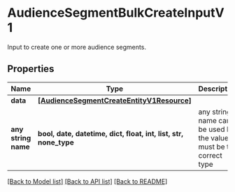 # AudienceSegmentBulkCreateInputV1

Input to create one or more audience segments.

## Properties
Name | Type | Description | Notes
------------ | ------------- | ------------- | -------------
**data** | [**[AudienceSegmentCreateEntityV1Resource]**](AudienceSegmentCreateEntityV1Resource.md) |  | [optional] 
**any string name** | **bool, date, datetime, dict, float, int, list, str, none_type** | any string name can be used but the value must be the correct type | [optional]

[[Back to Model list]](../README.md#documentation-for-models) [[Back to API list]](../README.md#documentation-for-api-endpoints) [[Back to README]](../README.md)


